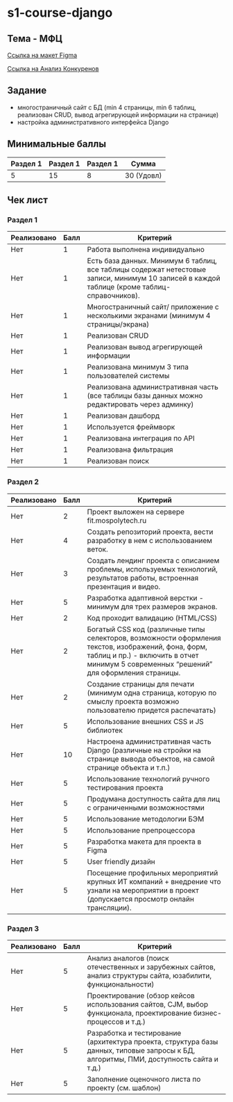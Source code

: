 # s1-course-django

## Тема - 	МФЦ
[Ссылка на макет Figma]()

[Ссылка на Анализ Конкуренов]()

## Задание

- многостраничный сайт с БД 
(min 4 страницы, min 6 таблиц, реализован CRUD, вывод агрегирующей информации на странице)
- настройка административного интерфейса Django

## Минимальные баллы
| Раздел 1 | Раздел 1 | Раздел 1 | Сумма      |
|----------|----------|----------|------------|
| 5        | 15       | 8        | 30 (Удовл) |

## Чек лист

### Раздел 1

**Реализовано**|**Балл**|**Критерий**
-----|-----|-----
Нет|1|Работа выполнена индивидуально
Нет|1|Есть база данных. Минимум 6 таблиц, все таблицы содержат нетестовые записи, минимум 10 записей в каждой таблице (кроме таблиц-справочников).
Нет|1|Многостраничный сайт/ приложение с несколькими экранами (минимум 4 страницы/экрана)
Нет|1|Реализован CRUD
Нет|1|Реализован вывод агрегирующей информации
Нет|1|Реализована минимум 3 типа пользователей системы
Нет|1|Реализована административная часть (все таблицы базы данных можно редактировать через админку)
Нет|1|Реализован дашборд
Нет|1|Используется фреймворк
Нет|1|Реализована интеграция по API
Нет|1|Реализована фильтрация
Нет|1|Реализован поиск

### Раздел 2

**Реализовано**|**Балл**|**Критерий**
-----|-----|-----
Нет|2|Проект выложен на сервере fit.mospolytech.ru
Нет|4|Создать репозиторий проекта, вести разработку в нем с использованием веток.
Нет|3|Создать лендинг проекта с описанием проблемы, используемых технологий, результатов работы, встроенная презентация и видео.
Нет|5|Разработка адаптивной верстки - минимум для трех размеров экранов.
Нет|2|Код проходит валидацию (HTML/CSS)
Нет|2|Богатый CSS код (различные типы селекторов, возможности оформления текстов, изображений, фона, форм, таблиц и пр.) - включить в отчет минимум 5 современных “решений” для оформления страницы.
Нет|2|Создание страницы для печати (минимум одна страница, которую по смыслу проекта возможно пользователю придется распечатать)
Нет|5|Использование внешних CSS и JS библиотек
Нет|10|Настроена административная часть Django (различные на стройки на странице вывода объектов, на самой странице объекта и т.п.)
Нет|5|Использование технологий ручного тестирования проекта
Нет|5|Продумана доступность сайта для лиц с ограниченными возможностями
Нет|5|Использование методологии БЭМ
Нет|5|Использование препроцессора
Нет|5|Разработка макета для проекта в Figma
Нет|5|User friendly дизайн
Нет|5|Посещение профильных мероприятий крупных ИТ компаний + внедрение что узнали на мероприятии в проект (допускается просмотр онлайн трансляции).

### Раздел 3

**Реализовано**|**Балл**|**Критерий**
-----|-----|-----
Нет|5|Анализ аналогов (поиск отечественных и зарубежных сайтов, анализ структуры сайта, юзабилити, функциональности)
Нет|5|Проектирование (обзор кейсов использования сайтов, CJM, выбор функционала, проектирование бизнес-процессов и т.д.)
Нет|5|Разработка и тестирование (архитектура проекта, структура базы данных, типовые запросы к БД, алгоритмы, ПМИ, доступность сайта и т.д.)
Нет|5|Заполнение оценочного листа по проекту (см. шаблон)

